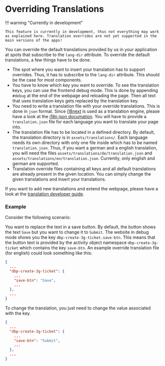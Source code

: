 # Overriding Translations

!!! warning "Currently in development"

    This feature is currently in development, thus not everything may work as explained here. Translation overrides are not yet supported in the main versions of the apps!

You can override the default translations provided by us in your application at spots that subscribe to the `lang-dir` attribute.
To override the default translations, a few things have to be done.

 * The spot where you want to insert your translation has to support overrides. Thus, it has to subscribe to the `lang-dir` attribute. This should be the case for most components.
 * You have to know which key you want to override. To see the translation keys, you can use the frontend debug mode. This is done by appending `#debug` at the end of the webpage and reloading the page. Then all text that uses translation keys gets replaced by the translation key.
 * You need to write a translation file with your override translations. This is done in `json` format. Since [i18next](https://www.i18next.com/) is used as a translation engine, please have a look at the [i18n json documation](https://www.i18next.com/misc/json-format). You will have to provide a `translation.json` file for each language you want to translate your page into.
 * The translation file has to be located in a defined directory. By default, the translation directory is in `assets/translations/`. Each language needs its own directory with only one file inside which has to be named `translation.json`. Thus, if you want a german and a english translation, you will need the files `assets/translations/de/translation.json` and `assets/translations/en/translation.json`. Currently, only english and german are supported.
 * Translation override files containing all keys and all default translations are already present in the given location. You can simply change the given translations and insert your translations.

 If you want to add new translations and extend the webpage, please have a look at the [translation developer guide](../dev/translations.md).

### Example
Consider the following scenario:

You want to replace the text in a save button. By default, the button shows the text `Save` but you want to change it to `Submit`. The website in debug mode shows you the key `dbp-create-3g-ticket.save-btn`. This means that the button text is provided by the activity object namespace `dbp-create-3g-ticket` which contains the key `save-btn`. An example override translation file (for english) could look something like this:
```json
{
  ...
  "dbp-create-3g-ticket": {
    ...
    "save-btn": "Save",
    ...
  },
  ...
}
```
To change the translation, you just need to change the value associated with the key.
```json
{
  ...
  "dbp-create-3g-ticket": {
    ...
    "save-btn": "Submit",
    ...
  },
  ...
}
```
